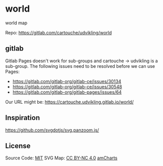 # world
world map

Repo: https://gitlab.com/cartouche/udvikling/world

## gitlab

Gitlab Pages doesn't work for sub-groups and cartouche -> udvikling is a sub-group.
The following issues need to be resolved before we can use Pages:

+ https://gitlab.com/gitlab-org/gitlab-ce/issues/30134
+ https://gitlab.com/gitlab-org/gitlab-ce/issues/30548
+ https://gitlab.com/gitlab-org/gitlab-pages/issues/64

Our URL might be: https://cartouche.udvikling.gitlab.io/world/

## Inspiration

https://github.com/svgdotjs/svg.panzoom.js/


## License

Source Code: [MIT](LICENSE)
SVG Map: [CC BY-NC 4.0](https://creativecommons.org/licenses/by-nc/4.0/legalcode) [amCharts](https://www.amcharts.com/svg-maps/)
